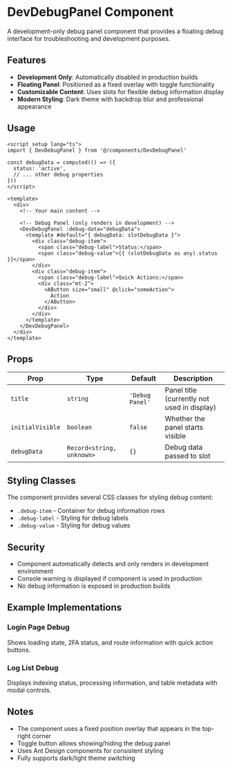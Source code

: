 # DevDebugPanel Component

A development-only debug panel component that provides a floating debug interface for troubleshooting and development purposes.

## Features

- **Development Only**: Automatically disabled in production builds
- **Floating Panel**: Positioned as a fixed overlay with toggle functionality
- **Customizable Content**: Uses slots for flexible debug information display
- **Modern Styling**: Dark theme with backdrop blur and professional appearance

## Usage

```vue
<script setup lang="ts">
import { DevDebugPanel } from '@/components/DevDebugPanel'

const debugData = computed(() => ({
  status: 'active',
  // ... other debug properties
}))
</script>

<template>
  <div>
    <!-- Your main content -->

    <!-- Debug Panel (only renders in development) -->
    <DevDebugPanel :debug-data="debugData">
      <template #default="{ debugData: slotDebugData }">
        <div class="debug-item">
          <span class="debug-label">Status:</span>
          <span class="debug-value">{{ (slotDebugData as any).status }}</span>
        </div>
        <div class="debug-item">
          <span class="debug-label">Quick Actions:</span>
          <div class="mt-2">
            <AButton size="small" @click="someAction">
              Action
            </AButton>
          </div>
        </div>
      </template>
    </DevDebugPanel>
  </div>
</template>
```

## Props

| Prop | Type | Default | Description |
|------|------|---------|-------------|
| `title` | `string` | `'Debug Panel'` | Panel title (currently not used in display) |
| `initialVisible` | `boolean` | `false` | Whether the panel starts visible |
| `debugData` | `Record<string, unknown>` | `{}` | Debug data passed to slot |

## Styling Classes

The component provides several CSS classes for styling debug content:

- `.debug-item` - Container for debug information rows
- `.debug-label` - Styling for debug labels
- `.debug-value` - Styling for debug values

## Security

- Component automatically detects and only renders in development environment
- Console warning is displayed if component is used in production
- No debug information is exposed in production builds

## Example Implementations

### Login Page Debug
Shows loading state, 2FA status, and route information with quick action buttons.

### Log List Debug
Displays indexing status, processing information, and table metadata with modal controls.

## Notes

- The component uses a fixed position overlay that appears in the top-right corner
- Toggle button allows showing/hiding the debug panel
- Uses Ant Design components for consistent styling
- Fully supports dark/light theme switching
